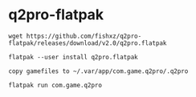 # q2pro-flatpak

`wget https://github.com/fishxz/q2pro-flatpak/releases/download/v2.0/q2pro.flatpak`

`flatpak --user install q2pro.flatpak`

`copy gamefiles to ~/.var/app/com.game.q2pro/.q2pro`

`flatpak run com.game.q2pro`
